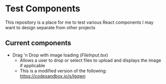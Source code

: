 # Test Components

This repository is a place for me to test various React components I may want to design separate from other projects

## Current components

- Drag 'n Drop with image loading (*FileInput.tsx*)
  - Allows a user to drop or select files to upload and displays the image if applicable
  - This is a modified version of the following: https://codesandbox.io/s/lgqwn
